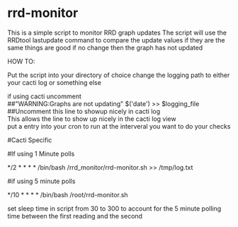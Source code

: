 # rrd-monitor

This is a simple script to monitor RRD graph updates
The script will use the RRDtool lastupdate command to compare 
the update values if they are the same things are good
if no change then the graph has not updated
 



HOW TO:

Put the script into your directory of choice 
change the logging path to either your cacti log or something else 

if using cacti uncomment <br>
##"WARNING:Graphs are not updating"   $('date')  >> $logging_file ##Uncomment this line to showup nicely in cacti log <br>
This allows the line to show up nicely in the cacti log view <br>
put a entry into your cron to run at the interveral you want to do your checks


#Cacti Specific

#If using 1 Minute polls 

*/2 * * * *  /bin/bash   /rrd_monitor/rrd-monitor.sh >> /tmp/log.txt

#if using 5 minute polls 

*/10 * * * *   /bin/bash  /root/rrd-monitor.sh

set sleep time in script from 30 to 300 to account for the 5 minute polling time between the first reading and the second


